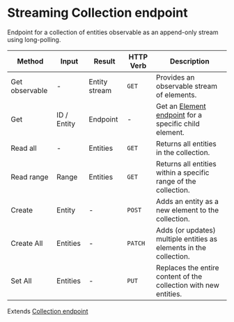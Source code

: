 # Streaming Collection endpoint

Endpoint for a collection of entities observable as an append-only stream using long-polling.


| Method         | Input       | Result        | HTTP Verb | Description                                                                    |
| -------------- | ----------- | ------------- | --------- | ------------------------------------------------------------------------------ |
| Get observable | -           | Entity stream | `GET`     | Provides an observable stream of elements.                                     |
| Get            | ID / Entity | Endpoint      | -         | Get an [Element endpoint](../generic/element.md) for a specific child element. |
| Read all       | -           | Entities      | `GET`     | Returns all entities in the collection.                                        |
| Read range     | Range       | Entities      | `GET`     | Returns all entities within a specific range of the collection.                |
| Create         | Entity      | -             | `POST`    | Adds an entity as a new element to the collection.                             |
| Create All     | Entities    | -             | `PATCH`   | Adds (or updates) multiple entities as elements in the collection.             |
| Set All        | Entities    | -             | `PUT`     | Replaces the entire content of the collection with new entities.               |

Extends [Collection endpoint](../generic/collection.md)
